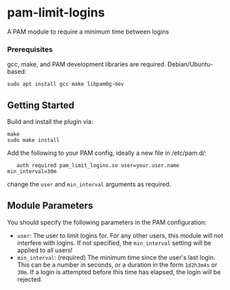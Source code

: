 # pam-limit-logins

A PAM module to require a minimum time between logins

### Prerequisites

gcc, make, and PAM development libraries are required.
Debian/Ubuntu-based:
```
sudo apt install gcc make libpam0g-dev
```

## Getting Started

Build and install the plugin via:
```
make
sudo make install
```

Add the following to your PAM config, ideally a new file in /etc/pam.d/:
```
   auth required pam_limit_logins.so user=your.user.name min_interval=30m
```
change the `user` and `min_interval` arguments as required.

## Module Parameters

You should specify the following parameters in the PAM configuration:
- `user`: The user to limit logins for. For any other users, this module will not interfere with logins. If not specified, the `min_interval` setting will be applied to all users!
- `min_interval`: (required) The minimum time since the user's last login. This can be a number in seconds, or a duration in the form `1d2h3m4s` or `30m`. If a login is attempted before this time has elapsed, the login will be rejected.
